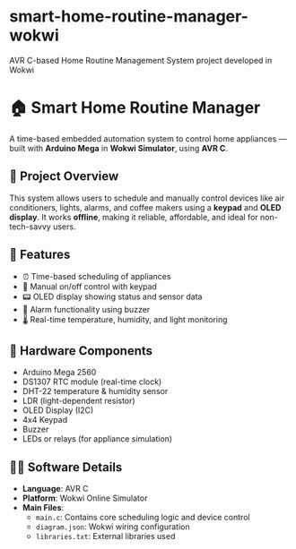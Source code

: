 # smart-home-routine-manager-wokwi
AVR C-based Home Routine Management System project developed in Wokwi
# 🏠 Smart Home Routine Manager

A time-based embedded automation system to control home appliances — built with **Arduino Mega** in **Wokwi Simulator**, using **AVR C**.

## 📌 Project Overview
This system allows users to schedule and manually control devices like air conditioners, lights, alarms, and coffee makers using a **keypad** and **OLED display**. It works **offline**, making it reliable, affordable, and ideal for non-tech-savvy users.

## 🧠 Features
- ⏰ Time-based scheduling of appliances
- 🔘 Manual on/off control with keypad
- 📟 OLED display showing status and sensor data
- 🔔 Alarm functionality using buzzer
- 🌡️ Real-time temperature, humidity, and light monitoring

## 🔧 Hardware Components
- Arduino Mega 2560
- DS1307 RTC module (real-time clock)
- DHT-22 temperature & humidity sensor
- LDR (light-dependent resistor)
- OLED Display (I2C)
- 4x4 Keypad
- Buzzer
- LEDs or relays (for appliance simulation)

## 🧑‍💻 Software Details
- **Language**: AVR C
- **Platform**: Wokwi Online Simulator
- **Main Files**:
  - `main.c`: Contains core scheduling logic and device control
  - `diagram.json`: Wokwi wiring configuration
  - `libraries.txt`: External libraries used


